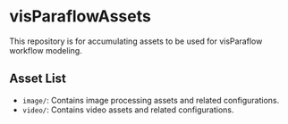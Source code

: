 # visParaflowAssets

This repository is for accumulating assets to be used for visParaflow workflow modeling.

## Asset List

- `image/`: Contains image processing assets and related configurations.
- `video/`: Contains video assets and related configurations.
